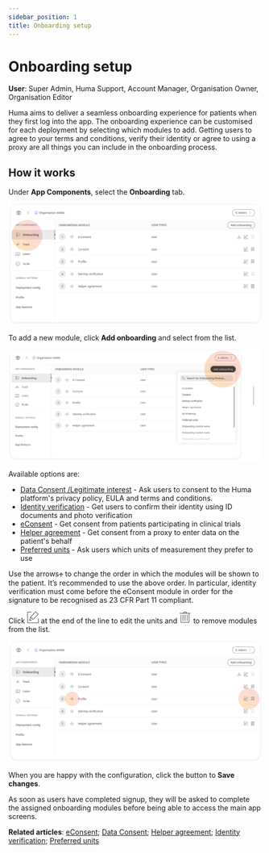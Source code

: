 ```yaml
---
sidebar_position: 1
title: Onboarding setup 
---
```

# Onboarding setup
**User**: Super Admin, Huma Support, Account Manager, Organisation Owner, Organisation Editor

Huma aims to deliver a seamless onboarding experience for patients when they first log into the app. The onboarding experience can be customised for each deployment by selecting which modules to add. Getting users to agree to your terms and conditions, verify their identity or agree to using a proxy are all things you can include in the onboarding process. 
## How it works​
Under **App Components**, select the **Onboarding** tab.

![image](./assets/onboarding01.png)

To add a new module, click **Add onboarding** and select from the list. 

![image](./assets/onboarding02.png)

Available options are:
- [Data Consent /Legitimate interest](./data-consent.md) - Ask users to consent to the Huma platform's privacy policy, EULA and terms and conditions.
- [Identity verification](./identity-verification.md) - Get users to confirm their identity using ID documents and photo verification
- [eConsent](./econsent.md) - Get consent from patients participating in clinical trials
- [Helper agreement](./helper-agreement.md) - Get consent from a proxy to enter data on the patient's behalf
- [Preferred units](./preferred-units.md) - Ask users which units of measurement they prefer to use 

Use the arrows🕂 to change the order in which the modules will be shown to the patient. It’s recommended to use the above order. In particular, identity verification must come before the eConsent module in order for the signature to be recognised as 23 CFR Part 11 compliant.

Click ![Edit](./assets/Edit.png) at the end of the line to edit the units and ![Delete](./assets/Bin.png) to remove modules from the list.

![image](./assets/onboarding03.png)

When you are happy with the configuration, click the button to **Save changes**.

As soon as users have completed signup, they will be asked to complete the assigned onboarding modules before being able to access the main app screens.

**Related articles**: [eConsent](./econsent.md); [Data Consent](./data-consent.md); [Helper agreement](./helper-agreement.md); [Identity verification](./identity-verification.md); [Preferred units](./preferred-units.md)

